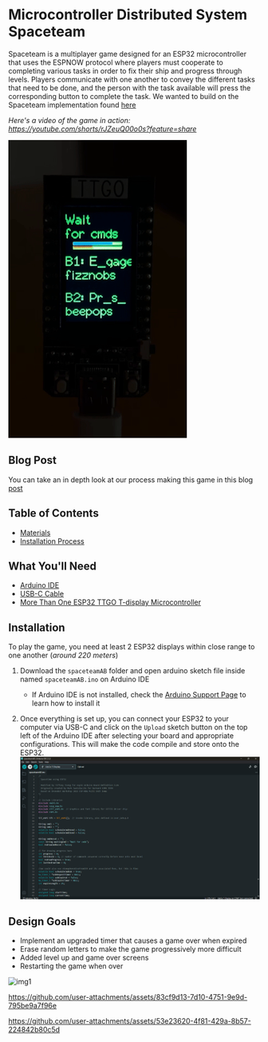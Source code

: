 # Microcontroller Distributed System Spaceteam

Spaceteam is a multiplayer game designed for an ESP32 microcontroller that uses the ESPNOW protocol where players must cooperate to completing various tasks in order to fix their ship and progress through levels. Players communicate
with one another to convey the different tasks that need to be done, and the person with the task available will press the corresponding button to complete the task. We wanted to build on the Spaceteam implementation found [here](https://github.com/ttseng/COMS3930-Fall2024/blob/main/Module%203/espaceteam.ino)

*Here's a video of the game in action: https://youtube.com/shorts/rJZeuQ00o0s?feature=share*

![Gameplay gif](Media/gameplay3.gif)

## Blog Post

You can take an in depth look at our process making this game in this blog [post](https://brassy-moonflower-6cd.notion.site/Slice-and-Spice-S2-12d18fb9102d80a786a9e72461ec0fd8?pvs=4)

## Table of Contents

- [Materials](#what-youll-need)
- [Installation Process](#installation)

## What You'll Need
 + [Arduino IDE](https://www.arduino.cc/en/software)
 + [USB-C Cable](https://www.amazon.com/3-Pack-Charging-Compatible-Max%EF%BC%8CSamsung-MacBook/dp/B0C5DFLGZG/ref=sr_1_1_sspa?crid=1J4HMA8LN1V72&dib=eyJ2IjoiMSJ9._xXfHeYXKMA7uaVBojUx7_ztgfErVtQfGS9iKfENhIyM9fyMpbyxRjvtii0Tf4yjlhaQorsdAM6MqPXO7kg06HKjPVVsh_zgFfSz_lB3Mujs5SBqXuGu7unNou_67eJjPteECmqSqyQJ-3WuGb6hDoa6s259xWDlp3RHbFOKcesy0UrPyKvBnMEjzk1GGAZ03Xwczrl-2dIli56iUuHxdmXsHH5k_THtTmGIfckcIjEGKF9nE6xFW9s3R97vA62yXXxH0ugyjIF7hv7GUWTFIyp28Rhv76XkCkyQ2eFJeZs.HRGVQ5v8xi7RDidmZ1ULkysSISZY84_s3ymlprYzKoQ&dib_tag=se&keywords=usb+c+cable&qid=1730077700&s=industrial&sprefix=usb+c+cable%2Cindustrial%2C101&sr=1-1-spons&sp_csd=d2lkZ2V0TmFtZT1zcF9hdGY&psc=1)
 + [More Than One ESP32 TTGO T-display Microcontroller](https://www.amazon.com/LILYGO-T-Display-Arduino-Development-CH9102F/dp/B099MPFJ9M?th=1)

## Installation
To play the game, you need at least 2 ESP32 displays within close range to one another (*around 220 meters*)
1. Download the `spaceteamAB` folder and open arduino sketch file inside named `spaceteamAB.ino` on Arduino IDE
    * If Arduino IDE is not installed, check the [Arduino Support Page](https://support.arduino.cc/hc/en-us/articles/360019833020-Download-and-install-Arduino-IDE) to learn how to install it

2. Once everything is set up, you can connect your ESP32 to your computer via USB-C and click on the `Upload` sketch button on the top left of the Arduino IDE after selecting your board and appropriate configurations. This will make the code compile and store onto the ESP32.
![Connection Shown](Media/spaceimg.png)

## Design Goals
- Implement an upgraded timer that causes a game over when expired
- Erase random letters to make the game progressively more difficult
- Added level up and game over screens
- Restarting the game when over

![img1](https://github.com/user-attachments/assets/5b1c72fe-4dcd-4bae-a918-79f661c9bdd0)

https://github.com/user-attachments/assets/83cf9d13-7d10-4751-9e9d-795be9a7f96e

https://github.com/user-attachments/assets/53e23620-4f81-429a-8b57-224842b80c5d
